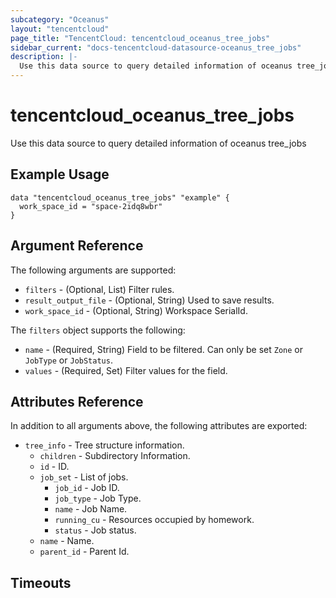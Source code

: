 ```yaml
---
subcategory: "Oceanus"
layout: "tencentcloud"
page_title: "TencentCloud: tencentcloud_oceanus_tree_jobs"
sidebar_current: "docs-tencentcloud-datasource-oceanus_tree_jobs"
description: |-
  Use this data source to query detailed information of oceanus tree_jobs
---
```


# tencentcloud_oceanus_tree_jobs

Use this data source to query detailed information of oceanus tree_jobs

## Example Usage

```hcl
data "tencentcloud_oceanus_tree_jobs" "example" {
  work_space_id = "space-2idq8wbr"
}
```

## Argument Reference

The following arguments are supported:

* `filters` - (Optional, List) Filter rules.
* `result_output_file` - (Optional, String) Used to save results.
* `work_space_id` - (Optional, String) Workspace SerialId.

The `filters` object supports the following:

* `name` - (Required, String) Field to be filtered. Can only be set `Zone` or `JobType` or `JobStatus`.
* `values` - (Required, Set) Filter values for the field.

## Attributes Reference

In addition to all arguments above, the following attributes are exported:

* `tree_info` - Tree structure information.
  * `children` - Subdirectory Information.
  * `id` - ID.
  * `job_set` - List of jobs.
    * `job_id` - Job ID.
    * `job_type` - Job Type.
    * `name` - Job Name.
    * `running_cu` - Resources occupied by homework.
    * `status` - Job status.
  * `name` - Name.
  * `parent_id` - Parent Id.


## Timeouts

<no value>


